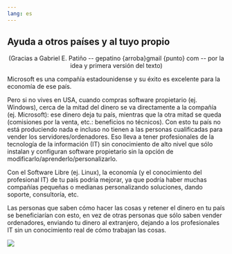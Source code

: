 ```yaml
---
lang: es
---
```





<h2>Ayuda a otros países y al tuyo propio</h2>

<center>(Gracias a Gabriel E. Patiño -- gepatino {arroba}gmail {punto} com -- por la idea y primera versión del texto)</center>

Microsoft es una compañía estadounidense y su éxito es excelente para la economía de ese país.

Pero si no vives en USA, cuando compras software propietario (ej. Windows), cerca de la mitad del dinero se va directamente a la compañía (ej. Microsoft): ese dinero deja tu país, mientras que la otra mitad se queda (comisiones por la venta, etc.: beneficios no técnicos). Con esto tu país no está produciendo nada e incluso no tienen a las personas cualificadas para vender los servidores/ordenadores. Eso lleva a tener profesionales de la tecnología de la información (IT) sin conocimiento de alto nivel que sólo instalan y configuran software propietario sin la opción de modificarlo/aprenderlo/personalizarlo.

Con el Software Libre (ej. Linux), la economía (y el conocimiento del profesional IT) de tu país podría mejorar, ya que podría haber muchas compañías pequeñas o medianas personalizando soluciones, dando soporte, consultoría, etc.

Las personas que saben cómo hacer las cosas y retener el dinero en tu país se beneficiarían con esto, en vez de otras personas que sólo saben vender ordenadores, enviando tu dinero al extranjero, dejando a los profesionales IT sin un conocimiento real de cómo trabajan las cosas.

<img src="Images/earth.png" />




